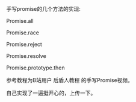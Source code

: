 手写promise的几个方法的实现:

Promise.all

Promise.race

Promise.reject

Promise.resolve

Promise.prototype.then

参考教程为B站用户 后盾人教程  的手写Promise视频。

自己实现了一遍挺开心的，上传一下。